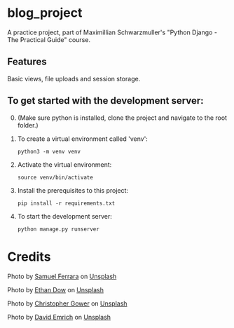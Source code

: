# blog_project

A practice project, part of Maximillian Schwarzmuller's "Python Django - The Practical Guide" course.

## Features

Basic views, file uploads and session storage.

## To get started with the development server:

0. (Make sure python is installed, clone the project and navigate to the root folder.)


1. To create a virtual environment called 'venv':


    `python3 -m venv venv`


2. Activate the virtual environment: 


    `source venv/bin/activate`


3. Install the prerequisites to this project:


    `pip install -r requirements.txt`


4. To start the development server:


    `python manage.py runserver`




# Credits

Photo by <a href="https://unsplash.com/@samferrara?utm_source=unsplash&utm_medium=referral&utm_content=creditCopyText">Samuel Ferrara</a> on <a href="https://unsplash.com/photos/1527pjeb6jg?utm_source=unsplash&utm_medium=referral&utm_content=creditCopyText">Unsplash</a>
  
Photo by <a href="https://unsplash.com/@ethandow?utm_source=unsplash&utm_medium=referral&utm_content=creditCopyText">Ethan Dow</a> on <a href="https://unsplash.com/photos/2JLN11-aHmM?utm_source=unsplash&utm_medium=referral&utm_content=creditCopyText">Unsplash</a>


Photo by <a href="https://unsplash.com/@cgower?utm_source=unsplash&utm_medium=referral&utm_content=creditCopyText">Christopher Gower</a> on <a href="https://unsplash.com/photos/m_HRfLhgABo?utm_source=unsplash&utm_medium=referral&utm_content=creditCopyText">Unsplash</a>

Photo by <a href="https://unsplash.com/@davidemrich?utm_source=unsplash&utm_medium=referral&utm_content=creditCopyText">David Emrich</a> on <a href="https://unsplash.com/photos/odII8BzuWU8?utm_source=unsplash&utm_medium=referral&utm_content=creditCopyText">Unsplash</a>
  
